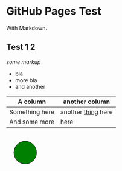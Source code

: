 # GitHub Pages Test

With Markdown.


## Test 1 2

*some markup*

 - bla
 - more bla
 - and another
 
A column | another column
---------|-----------------
Something here | another [thing][mylink] here
And some more | here

[mylink]: https://duckduckgo.com/

<div id="figure" width="100" height="100">
  <svg>
	<circle class="shadow" cx="50" cy="50" r="30" stroke-width="1" stroke="black" fill="green"></circle>
  </svg>
</div>

<script src="https://d3js.org/d3.v5.min.js"></script>
<script>    
  var hello = function(){
    console.log("Hello world");
  }();

  var blink = function(){
    var circle = d3.select("#figure")
	.select("svg")
	.selectAll("circle");

    circle.on('click', function(){
      console.log("Clicked circle");
      d3.select(this).style('color', 'red');
    });
  }();
  
</script>
